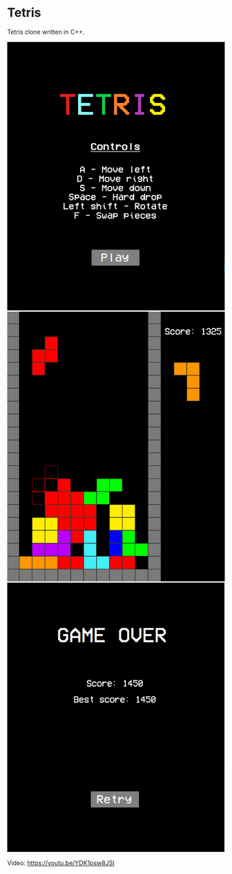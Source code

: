 # Tetris

Tetris clone written in C++.

![title](https://github.com/crono32/Tetris/blob/main/screenshot_title.png)  
![playing](https://github.com/crono32/Tetris/blob/main/screenshot_playing.png)  
![gameover](https://github.com/crono32/Tetris/blob/main/screenshot_gameover.png)

Video: https://youtu.be/YDK1psw8JSI
